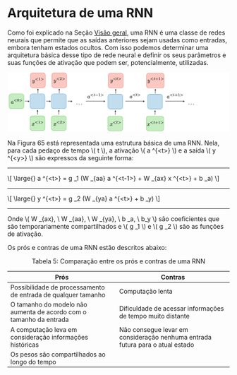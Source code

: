 # Arquitetura de uma RNN

Como foi explicado na Seção [Visão geral](./6-2-1.md), uma RNN é uma classe de redes neurais que permite que as
saídas anteriores sejam usadas como entradas, embora tenham estados ocultos. Com isso podemos
determinar uma arquitetura básica desse tipo de rede neural e definir os seus parâmetros e suas
funções de ativação que podem ser, potencialmente, utilizadas.

<p align="center">
  <img src="./img/65.png">
</p>

Na Figura 65 está representada uma estrutura básica de uma RNN. Nela, para cada pedaço de tempo
\\( t \\), a ativação \\( a ^{\<t\>} \\) e a saída \\( y ^{\<y\>} \\) são expressos da seguinte forma:

---

\\[
  \large{} a ^{\<t\>} = g _1 (W _{aa} a ^{\<t-1\>} + W _{ax} x ^{\<t\>} + b _a)
\\]

---

\\[
  \large{} y ^{\<t\>} = g _2 (W _{ya} a ^{\<t\>} + b _y)
\\]

---

Onde \\( W _{ax}, \\ W _{aa}, \\ W _{ya}, \\ b _a, \\ b_y \\) são coeficientes que são temporariamente compartilhados
e \\( g _1 \\) e \\( g _2 \\) são as funções de ativação.

Os prós e contras de uma RNN estão descritos abaixo:

<p align="center">
Tabela 5: Comparação entre os prós e contras de uma RNN
</p>

| Prós  | Contras   |
|---    |---        |
|Possibilidade de processamento de entrada de qualquer tamanho|Computação lenta|
|O tamanho do modelo não aumenta de acordo com o tamanho da entrada|Dificuldade de acessar informações de tempo muito distante|
|A computação leva em consideração informações históricas|Não consegue levar em consideração nenhuma entrada futura para o atual estado|
|Os pesos são compartilhados ao longo do tempo |  |

